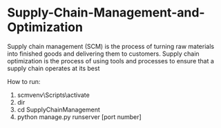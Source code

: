 # Supply-Chain-Management-and-Optimization
Supply chain management (SCM) is the process of turning raw materials into finished goods and delivering them to customers. Supply chain optimization is the process of using tools and processes to ensure that a supply chain operates at its best


How to run:
1. scmvenv\Scripts\activate
2. dir
3. cd SupplyChainManagement
4. python manage.py runserver [port number]
